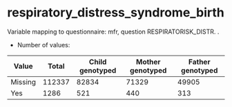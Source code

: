 # respiratory_distress_syndrome_birth
Variable mapping to questionnaire: mfr, question RESPIRATORISK_DISTR.
.
- Number of values:

| Value | Total | Child genotyped | Mother genotyped | Father genotyped |
| ----- | ----- | --------------- | ---------------- | ---------------- |
| Missing | 112337 | 82834 | 71329 | 49905 |
| Yes | 1286 | 521 | 440 |313 |



